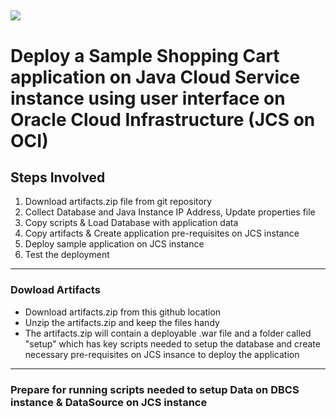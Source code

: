 ![](../common/images/customer.logo.png)
---
# Deploy a Sample Shopping Cart application on Java Cloud Service instance using user interface on Oracle Cloud Infrastructure (JCS on OCI) #

## Steps Involved ##
1. Download artifacts.zip file from git repository
2. Collect Database and Java Instance IP Address, Update properties file
3. Copy scripts & Load Database with application data
4. Copy artifacts & Create application pre-requisites on JCS instance
5. Deploy sample application on JCS instance
6. Test the deployment
---
### Dowload Artifacts ###
- Download artifacts.zip from this github location 
- Unzip the artifacts.zip and keep the files handy
- The artifacts.zip will contain a deployable .war file and a folder called "setup" which has key scripts needed to setup the database and create necessary pre-requisites on JCS insance to deploy the application
---
### Prepare for running scripts needed to setup Data on DBCS instance & DataSource on JCS instance ###
